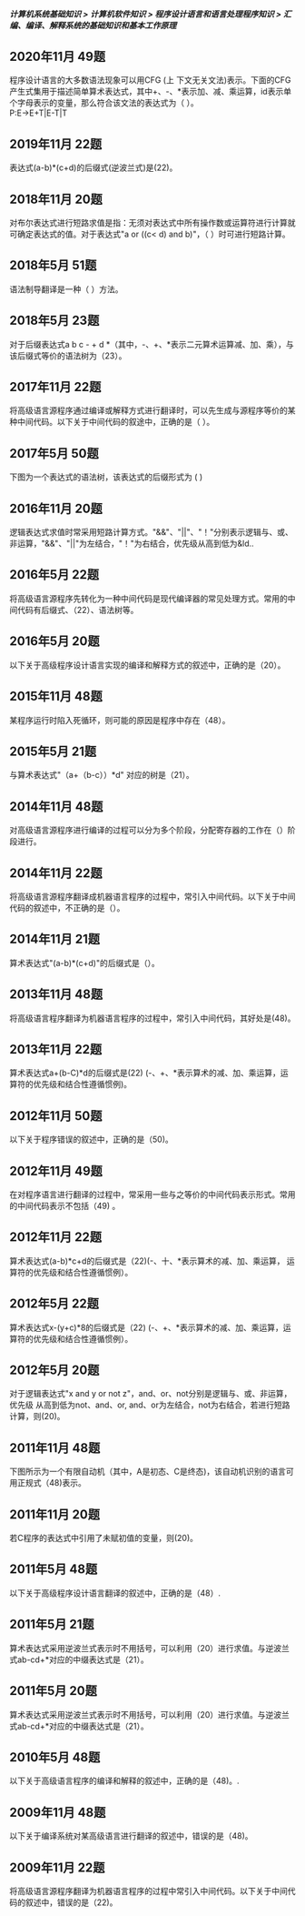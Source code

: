 ##### 计算机系统基础知识 > 计算机软件知识 > 程序设计语言和语言处理程序知识 > 汇编、编译、解释系统的基础知识和基本工作原理


## 2020年11月 49题
程序设计语言的大多数语法现象可以用CFG (上 下文无关文法)表示。下面的CFG产生式集用于描述简单算术表达式，其中+、-、*表示加、减、乘运算，id表示单个字母表示的变量，那么符合该文法的表达式为（  ）。  
P:E→E+T|E-T|T

## 2019年11月 22题
表达式(a-b)*(c+d)的后缀式(逆波兰式)是(22)。

## 2018年11月 20题
对布尔表达式进行短路求值是指：无须对表达式中所有操作数或运算符进行计算就可确定表达式的值。对于表达式"a or ((c< d) and b)"，（ ）时可进行短路计算。

## 2018年5月 51题
语法制导翻译是一种（ ）方法。

## 2018年5月 23题
对于后缀表达式a b c - + d *（其中，-、+、*表示二元算术运算减、加、乘），与该后缀式等价的语法树为（23）。

## 2017年11月 22题
将高级语言源程序通过编译或解释方式进行翻译时，可以先生成与源程序等价的某种中间代码。以下关于中间代码的叙途中，正确的是（ ）。

## 2017年5月 50题
下图为一个表达式的语法树，该表达式的后缀形式为 ( )

## 2016年11月 20题
逻辑表达式求值时常采用短路计算方式。"&&"、"||"、"！"分别表示逻辑与、或、非运算，"&&"、"||"为左结合，"！"为右结合，优先级从高到低为&ld..

## 2016年5月 22题
将高级语言源程序先转化为一种中间代码是现代编译器的常见处理方式。常用的中间代码有后缀式、（22）、语法树等。

## 2016年5月 20题
以下关于高级程序设计语言实现的编译和解释方式的叙述中，正确的是（20）。

## 2015年11月 48题
某程序运行时陷入死循环，则可能的原因是程序中存在（48）。

## 2015年5月 21题
与算术表达式"（a+（b-c））*d" 对应的树是（21）。

## 2014年11月 48题
对高级语言源程序进行编译的过程可以分为多个阶段，分配寄存器的工作在（）阶段进行。

## 2014年11月 22题
将高级语言源程序翻译成机器语言程序的过程中，常引入中间代码。以下关于中间代码的叙述中，不正确的是（）。

## 2014年11月 21题
算术表达式"(a-b)*(c+d)"的后缀式是（）。

## 2013年11月 48题
将高级语言程序翻译为机器语言程序的过程中，常引入中间代码，其好处是(48)。

## 2013年11月 22题
算术表达式a+(b-C)*d的后缀式是(22) (-、+、*表示算术的减、加、乘运算，运算符的优先级和结合性遵循惯例)。

## 2012年11月 50题
以下关于程序错误的叙述中，正确的是（50)。

## 2012年11月 49题
在对程序语言进行翻译的过程中，常采用一些与之等价的中间代码表示形式。常用的中间代码表示不包括（49) 。

## 2012年11月 22题
算术表达式(a-b)*c+d的后缀式是（22)(-、十、*表示算术的减、加、乘运算， 运算符的优先级和结合性遵循惯例）。

## 2012年5月 22题
算术表达式x-(y+c)*8的后缀式是（22) (-、+、*表示算术的减、加、乘运算，运算符的优先级和结合性遵循惯例）。

## 2012年5月 20题
对于逻辑表达式"x and y or not z"，and、or、not分别是逻辑与、或、非运算，优先级 从高到低为not、and、or, and、or为左结合，not为右结合，若进行短路计算，则(20)。

## 2011年11月 48题
下图所示为一个有限自动机（其中，A是初态、C是终态)，该自动机识别的语言可用正规式（48)表示。

## 2011年11月 20题
若C程序的表达式中引用了未赋初值的变量，则(20)。

## 2011年5月 48题
以下关于高级程序设计语言翻译的叙述中，正确的是（48）.

## 2011年5月 21题
算术表达式采用逆波兰式表示时不用括号，可以利用（20）进行求值。与逆波兰式ab-cd+*对应的中缀表达式是（21）。

## 2011年5月 20题
算术表达式采用逆波兰式表示时不用括号，可以利用（20）进行求值。与逆波兰式ab-cd+*对应的中缀表达式是（21）。

## 2010年5月 48题
以下关于高级语言程序的编译和解释的叙述中，正确的是（48)。.

## 2009年11月 48题
以下关于编译系统对某高级语言进行翻译的叙述中，错误的是（48)。

## 2009年11月 22题
将高级语言源程序翻译为机器语言程序的过程中常引入中间代码。以下关于中间代码的叙述中，错误的是（22)。
